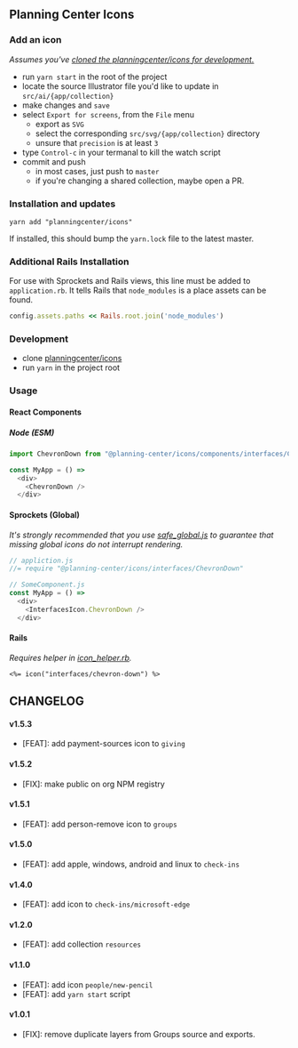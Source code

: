 ## Planning Center Icons

### Add an icon
*Assumes you've [cloned the planningcenter/icons for development.](#development)*

* run `yarn start` in the root of the project
* locate the source Illustrator file you'd like to update in `src/ai/{app/collection}`
* make changes and `save`
* select `Export for screens`, from the `File` menu
  - export as `SVG`
  - select the corresponding `src/svg/{app/collection}` directory
  - unsure that `precision` is at least `3`
* type `Control-c` in your termanal to kill the watch script
* commit and push
  - in most cases, just push to `master`
  - if you're changing a shared collection, maybe open a PR.

### Installation and updates
`yarn add "planningcenter/icons"`

If installed, this should bump the `yarn.lock` file to the latest master.

### Additional Rails Installation
For use with Sprockets and Rails views,
this line must be added to `application.rb`.
It tells Rails that `node_modules` is a place assets can be found.

```rb
config.assets.paths << Rails.root.join('node_modules')
```

### Development
* clone [planningcenter/icons](https://github.com/planningcenter/icons)
* run `yarn` in the project root

### Usage

#### React Components

##### Node (ESM)
```js
import ChevronDown from "@planning-center/icons/components/interfaces/ChevronDown"

const MyApp = () =>
  <div>
    <ChevronDown />
  </div>
```

#### Sprockets (Global)
*It's strongly recommended that you use
[safe_global.js](./examples/safe_global.js) to guarantee that missing global
icons do not interrupt rendering.*

```js
// appliction.js
//= require "@planning-center/icons/interfaces/ChevronDown"
```

```js
// SomeComponent.js
const MyApp = () =>
  <div>
    <InterfacesIcon.ChevronDown />
  </div>
```

#### Rails
*Requires helper in [icon_helper.rb](./examples/icon_helper.rb).*

```erb
<%= icon("interfaces/chevron-down") %>
```

## CHANGELOG

#### v1.5.3
* [FEAT]: add payment-sources icon to `giving`

#### v1.5.2
* [FIX]: make public on org NPM registry

#### v1.5.1
* [FEAT]: add person-remove icon to `groups`

#### v1.5.0
* [FEAT]: add apple, windows, android and linux to `check-ins`

#### v1.4.0
* [FEAT]: add icon to `check-ins/microsoft-edge`

#### v1.2.0
* [FEAT]: add collection `resources`

#### v1.1.0
* [FEAT]: add icon `people/new-pencil`
* [FEAT]: add `yarn start` script

#### v1.0.1
* [FIX]: remove duplicate layers from Groups source and exports.
